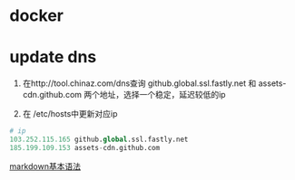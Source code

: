 # docker
# update dns
1. 在http://tool.chinaz.com/dns查询 github.global.ssl.fastly.net 和 assets-cdn.github.com 两个地址，选择一个稳定，延迟较低的ip

2. 在 /etc/hosts中更新对应ip
```python
# ip
103.252.115.165 github.global.ssl.fastly.net
185.199.109.153 assets-cdn.github.com
```
[markdown基本语法]('https://www.jianshu.com/p/191d1e21f7ed','markdown基本语法')

